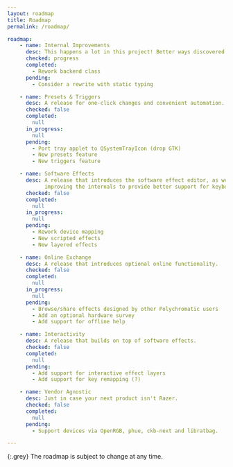 ```yaml
---
layout: roadmap
title: Roadmap
permalink: /roadmap/

roadmap:
    - name: Internal Improvements
      desc: This happens a lot in this project! Better ways discovered to write code.
      checked: progress
      completed:
        - Rework backend class
      pending:
        - Consider a rewrite with static typing

    - name: Presets & Triggers
      desc: A release for one-click changes and convenient automation.
      checked: false
      completed:
        null
      in_progress:
        null
      pending:
        - Port tray applet to QSystemTrayIcon (drop GTK)
        - New presets feature
        - New triggers feature

    - name: Software Effects
      desc: A release that introduces the software effect editor, as well as
            improving the internals to provide better support for keyboard layouts, inputs and device graphics.
      checked: false
      completed:
        null
      in_progress:
        null
      pending:
        - Rework device mapping
        - New scripted effects
        - New layered effects

    - name: Online Exchange
      desc: A release that introduces optional online functionality.
      checked: false
      completed:
        null
      in_progress:
        null
      pending:
        - Browse/share effects designed by other Polychromatic users
        - Add an optional hardware survey
        - Add support for offline help

    - name: Interactivity
      desc: A release that builds on top of software effects.
      checked: false
      completed:
        null
      pending:
        - Add support for interactive effect layers
        - Add support for key remapping (?)

    - name: Vendor Agnostic
      desc: Just in case your next product isn't Razer.
      checked: false
      completed:
        null
      pending:
        - Support devices via OpenRGB, phue, ckb-next and libratbag.

---
```


{:.grey}
The roadmap is subject to change at any time.
